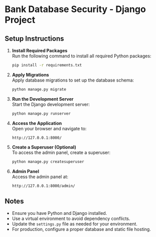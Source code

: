 # Bank Database Security - Django Project

## Setup Instructions

1. **Install Required Packages**  
    Run the following command to install all required Python packages:
    ```bash
    pip install -r requirements.txt
    ```

2. **Apply Migrations**  
    Apply database migrations to set up the database schema:
    ```bash
    python manage.py migrate
    ```

3. **Run the Development Server**  
    Start the Django development server:
    ```bash
    python manage.py runserver
    ```

4. **Access the Application**  
    Open your browser and navigate to:
    ```
    http://127.0.0.1:8000/
    ```

5. **Create a Superuser (Optional)**  
    To access the admin panel, create a superuser:
    ```bash
    python manage.py createsuperuser
    ```

6. **Admin Panel**  
    Access the admin panel at:
    ```
    http://127.0.0.1:8000/admin/
    ```

## Notes
- Ensure you have Python and Django installed.
- Use a virtual environment to avoid dependency conflicts.
- Update the `settings.py` file as needed for your environment.
- For production, configure a proper database and static file hosting.
